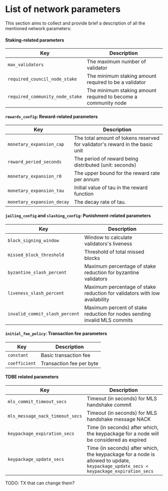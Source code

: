 # List of network parameters

This section aims to collect and provide brief a description of all the mentioned network parameters:

#### Staking-related parameters

| Key                             | Description                                                    |
| ------------------------------- | -------------------------------------------------------------- |
| `max_validators`                | The maximum number of validator                                |
| `required_council_node_stake`   | The minimum staking amount required to be a validator          |
| `required_community_node_stake` | The minimum staking amount required to become a community node |

#### `rewards_config`: Reward-related parameters

| Key                        | Description                                                                  |
| -------------------------- | ---------------------------------------------------------------------------- |
| `monetary_expansion_cap`   | The total amount of tokens reserved for validator's reward in the basic unit |
| `reward_period_seconds`    | The period of reward being distributed (unit: seconds)                       |
| `monetary_expansion_r0`    | The upper bound for the reward rate per annum                                |
| `monetary_expansion_tau`   | Initial value of tau in the reward function                                  |
| `monetary_expansion_decay` | The decay rate of tau.                                                       |

#### `jailing_config` and `slashing_config`: Punishment-related parameters

| Key                            | Description                                                                |
| ------------------------------ | -------------------------------------------------------------------------- |
| `block_signing_window`         | Window to calculate validators's liveness                                  |
| `missed_block_threshold`       | Threshold of total missed blocks                                           |
| `byzantine_slash_percent`      | Maximum percentage of stake reduction for byzantine validators             |
| `liveness_slash_percent`       | Maximum percentage of stake reduction for validators with low availability |
| `invalid_commit_slash_percent` | Maximum percent of stake reduction for nodes sending invalid MLS commits   |

#### `initial_fee_policy`: Transaction fee parameters

| Key           | Description              |
| ------------- | ------------------------ |
| `constant`    | Basic transaction fee    |
| `coefficient` | Transaction fee per byte |

#### TDBE related parameters

| Key                             | Description                                                  |
| ------------------------------- | ------------------------------------------------------------ |
| `mls_commit_timeout_secs`       | Timeout (in seconds) for MLS handshake commit                |
| `mls_message_nack_timeout_secs` | Timeout (in seconds) for MLS handshake message NACK          |
| `keypackage_expiration_secs`    | Time (in seconds) after which, the keypackage for a node will be considered as expired |
| `keypackage_update_secs`        | Time (in seconds) after which, the keypackage for a node is allowed to update, `keypackage_update_secs < keypackage_expiration_secs` |

TODO: TX that can change them?
